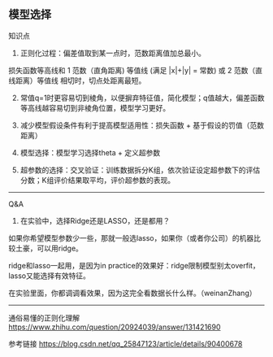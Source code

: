 ## 模型选择

知识点

1. 正则化过程：偏差值取到某一点时，范数距离值加总最小。

损失函数等高线和 1 范数（直角距离) 等值线 (满足 |x|+|y| = 常数) 或 2 范数（直线距离）等值线 相切时，切点处距离最短。

2. 常值q=1时更容易切到棱角，以便摒弃特征值，简化模型；q值越大，偏差函数等高线越容易切到非棱角位置，模型学习更好。

3. 减少模型假设条件有利于提高模型适用性：损失函数 + 基于假设的罚值（范数距离）  
4. 模型选择：模型学习选择theta +  定义超参数

5. 超参数的选择：交叉验证：训练数据拆分K组，依次验证设定超参数下的评估分数；K组评价结果取平均，评价超参数的表现。





---

Q&A

1. 在实验中，选择Ridge还是LASSO，还是都用？

如果你希望模型参数少一些，那就一般选lasso，如果你（或者你公司）的机器比较土豪，可以用ridge。

ridge和lasso一起用，是因为in practice的效果好：ridge限制模型别太overfit，lasso又能选择有效特征。

在实验里面，你都调调看效果，因为这完全看数据长什么样。（weinanZhang）

---





通俗易懂的正则化理解  https://www.zhihu.com/question/20924039/answer/131421690

参考链接 https://blog.csdn.net/qq_25847123/article/details/90400678

